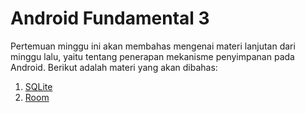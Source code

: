 # Android Fundamental 3

Pertemuan minggu ini akan membahas mengenai materi lanjutan dari minggu lalu, yaitu tentang penerapan mekanisme penyimpanan pada Android. Berikut adalah materi yang akan dibahas:

1. [SQLite](SubMateri/1-SQLite/SQLite.md)
2. [Room](SubMateri/2-Room/Room.md)

